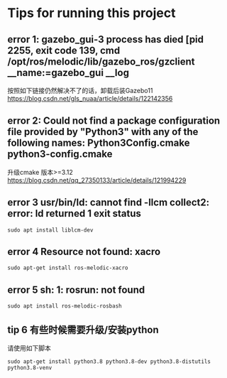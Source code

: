 # Tips for running this project

## error 1: gazebo_gui-3  process has died [pid 2255, exit code 139, cmd /opt/ros/melodic/lib/gazebo_ros/gzclient __name:=gazebo_gui __log
按照如下链接仍然解决不了的话，卸载后装Gazebo11
https://blog.csdn.net/gls_nuaa/article/details/122142356
## error 2: Could not find a package configuration file provided by "Python3" with any of the following names: Python3Config.cmake  python3-config.cmake
升级cmake 版本>=3.12 https://blog.csdn.net/qq_27350133/article/details/121994229
## error 3 usr/bin/ld: cannot find -llcm collect2: error: ld returned 1 exit status
```
sudo apt install liblcm-dev
```
## error 4 Resource not found: xacro
```
sudo apt-get install ros-melodic-xacro
```

## error 5 sh: 1: rosrun: not found
```
sudo apt install ros-melodic-rosbash
```
## tip   6  有些时候需要升级/安装python
请使用如下脚本
```
sudo apt-get install python3.8 python3.8-dev python3.8-distutils python3.8-venv
```





